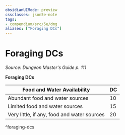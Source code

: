 ```yaml
---
obsidianUIMode: preview
cssclasses: json5e-note
tags:
- compendium/src/5e/dmg
aliases: ["Foraging DCs"]
---
```

# Foraging DCs
*Source: Dungeon Master's Guide p. 111* 

**Foraging DCs**

| Food and Water Availability | DC |
|-----------------------------|----|
| Abundant food and water sources | 10 |
| Limited food and water sources | 15 |
| Very little, if any, food and water sources | 20 |
^foraging-dcs